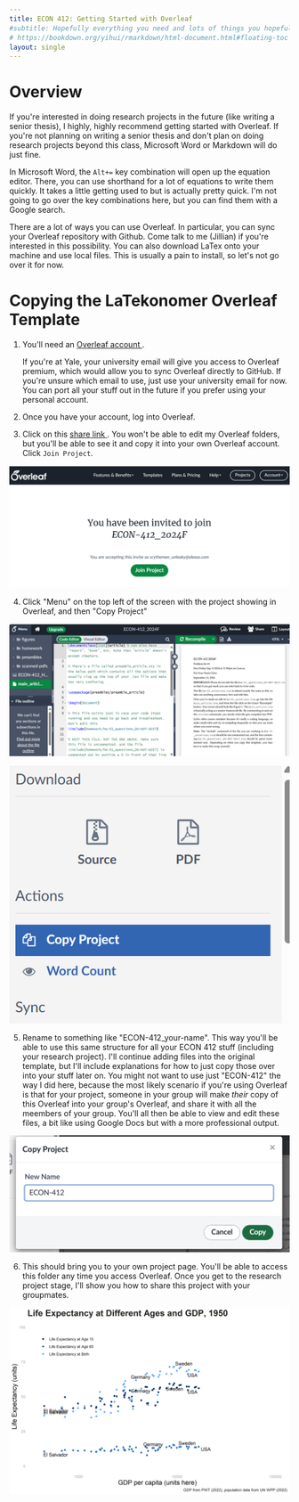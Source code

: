 ```yaml
---
title: ECON 412: Getting Started with Overleaf
#subtitle: Hopefully everything you need and lots of things you hopefully won't
# https://bookdown.org/yihui/rmarkdown/html-document.html#floating-toc
layout: single
---
```



# Overview

If you're interested in doing research projects in the future (like writing a senior thesis), I highly, highly recommend getting started with Overleaf. If you're not planning on writing a senior thesis and don't plan on doing research projects beyond this class, Microsoft Word or Markdown will do just fine.

In Microsoft Word, the `Alt+=` key combination will open up the equation editor. There, you can use shorthand for a lot of equations to write them quickly. It takes a little getting used to but is actually pretty quick. I'm not going to go over the key combinations here, but you can find them with a Google search.

There are a lot of ways you can use Overleaf. In particular, you can sync your Overleaf repository with Github. Come talk to me (Jillian) if you're interested in this possibility. You can also download LaTex onto your machine and use local files. This is usually a pain to install, so let's not go over it for now.

# Copying the LaTekonomer Overleaf Template

1. You'll need an <a href = "https://www.overleaf.com/" > Overleaf account </a>.

    If you're at Yale, your university email will give you access to Overleaf premium, which would allow you to sync Overleaf directly to GitHub. If you're unsure which email to use, just use your university email for now. You can port all your stuff out in the future if you prefer using your personal account.

2. Once you have your account, log into Overleaf.

3. Click on this <a href = "https://www.overleaf.com/read/wsrdjdckwmbz#f4467b" > share link </a>. You won't be able to edit my Overleaf folders, but you'll be able to see it and copy it into your own Overleaf account. Click `Join Project`.

![Join the ECON 412 Overleaf Project](assets/img/how-tos_images/ECON-412/overleaf_01.png)

4. Click "Menu" on the top left of the screen with the project showing in Overleaf, and then "Copy Project"

![Menu Button](assets/img/how-tos_images/ECON-412/overleaf_02.png)

![Copy Project](assets/img/how-tos_images/ECON-412/overleaf_03.png)




5. Rename to something like "ECON-412_your-name". This way you'll be able to use this same structure for all your ECON 412 stuff (including your research project). I'll continue adding files into the original template, but I'll include explanations for how to just copy those over into your stuff later on. You might not want to use just "ECON-412" the way I did here, because the most likely scenario if you're using Overleaf is that for your project, someone in your group will make *their* copy of this Overleaf into your group's Overleaf, and share it with all the meembers of your group. You'll all then be able to view and edit these files, a bit like using Google Docs but with a more professional output.

![Rename and Create](assets/img/how-tos_images/ECON-412/overleaf_04.png)


6. This should bring you to your own project page. You'll be able to access this folder any time you access Overleaf. Once you get to the research project stage, I'll show you how to share this project with your groupmates.

![Test](figures/ECON-412/gdp_pc_le_1950.png)
